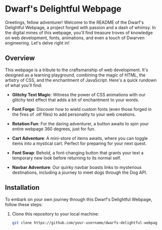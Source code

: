 # Dwarf's Delightful Webpage

Greetings, fellow adventurer! Welcome to the README of the Dwarf's Delightful Webpage, a project forged with passion and a dash of whimsy. In the digital mines of this webpage, you'll find treasure troves of knowledge on web development, fonts, animations, and even a touch of Dwarven engineering. Let's delve right in!

## Overview

This webpage is a tribute to the craftsmanship of web development. It's designed as a learning playground, combining the magic of HTML, the artistry of CSS, and the enchantment of JavaScript. Here's a quick rundown of what you'll find:

- **Glitchy Text Magic**: Witness the power of CSS animations with our glitchy text effect that adds a bit of enchantment to your words.

- **Font Forge**: Discover how to wield custom fonts (even those forged in the fires of .otf files) to add personality to your web creations.

- **Rotation Fun**: For the daring adventurer, a button awaits to spin your entire webpage 360 degrees, just for fun.

- **Cart Adventure**: A mini-store of items awaits, where you can toggle items into a mystical cart. Perfect for preparing for your next quest.

- **Font Swap**: Behold, a font-changing button that grants your text a temporary new look before returning to its normal self.

- **Navbar Adventure**: Our quirky navbar boasts links to mysterious destinations, including a journey to meet dogs through the Dog API.

## Installation

To embark on your own journey through this Dwarf's Delightful Webpage, follow these steps:

1. Clone this repository to your local machine:

   ```bash
   git clone https://github.com/your-username/dwarfs-delightful-webpage.git
